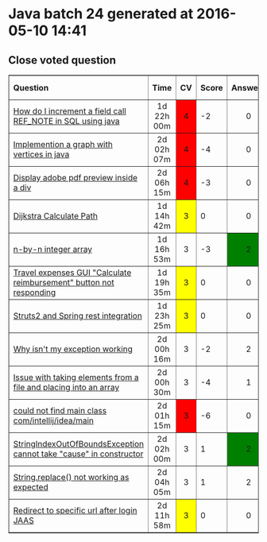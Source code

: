 <html><head><title>Java batch 24</title></head><body><h1>Java batch 24 generated at 2016-05-10 14:41</h1>
<h2>Close voted question</h2><table width="100%" border="1" style="border-collapse: collapse;"><tr><th align="left">Question</th><th>Time</th><th>CV</th><th>Score</th><th>Answers</th><th>Views</th><th>Comm. cnt</td></tr><tr><td><a href="http://stackoverflow.com/questions/37074395" target="_blank">How do I increment a field call REF_NOTE in SQL using java</a><td align="center">1d 22h 00m</td><td style="background-color:red !Important" align="center">4</td><td style="align-center">-2</td><td align="center">0</td><td align="center">29</td><td align="center">7</td></tr></tr><tr><td><a href="http://stackoverflow.com/questions/37069417" target="_blank">Implemention a graph with vertices in java</a><td align="center">2d 02h 07m</td><td style="background-color:red !Important" align="center">4</td><td style="align-center">-4</td><td align="center">0</td><td align="center">21</td><td align="center">1</td></tr></tr><tr><td><a href="http://stackoverflow.com/questions/37065164" target="_blank">Display adobe pdf preview inside a div</a><td align="center">2d 06h 15m</td><td style="background-color:red !Important" align="center">4</td><td style="align-center">-3</td><td align="center">0</td><td align="center">33</td><td align="center">5</td></tr></tr><tr><td><a href="http://stackoverflow.com/questions/37081607" target="_blank">Dijkstra Calculate Path</a><td align="center">1d 14h 42m</td><td style="background-color:yellow !Important" align="center">3</td><td style="align-center">0</td><td align="center">0</td><td align="center">26</td><td align="center">2</td></tr></tr><tr><td><a href="http://stackoverflow.com/questions/37079777" target="_blank">n-by-n integer array</a><td align="center">1d 16h 53m</td><td align="center">3</td><td style="align-center">-3</td><td style="background-color:green !Important" align="center">2</td><td align="center">36</td><td align="center">8</td></tr></tr><tr><td><a href="http://stackoverflow.com/questions/37077252" target="_blank">Travel expenses GUI &quot;Calculate reimbursement&quot; button not responding</a><td align="center">1d 19h 35m</td><td style="background-color:yellow !Important" align="center">3</td><td style="align-center">0</td><td align="center">0</td><td align="center">19</td><td align="center">4</td></tr></tr><tr><td><a href="http://stackoverflow.com/questions/37072621" target="_blank">Struts2 and Spring rest integration</a><td align="center">1d 23h 25m</td><td style="background-color:yellow !Important" align="center">3</td><td style="align-center">0</td><td align="center">0</td><td align="center">19</td><td align="center">0</td></tr></tr><tr><td><a href="http://stackoverflow.com/questions/37071568" target="_blank">Why isn&#39;t my exception working</a><td align="center">2d 00h 16m</td><td align="center">3</td><td style="align-center">-2</td><td align="center">2</td><td align="center">34</td><td align="center">2</td></tr></tr><tr><td><a href="http://stackoverflow.com/questions/37071325" target="_blank">Issue with taking elements from a file and placing into an array</a><td align="center">2d 00h 30m</td><td align="center">3</td><td style="align-center">-4</td><td align="center">1</td><td align="center">29</td><td align="center">4</td></tr></tr><tr><td><a href="http://stackoverflow.com/questions/37070459" target="_blank">could not find main class com/intellij/idea/main</a><td align="center">2d 01h 15m</td><td style="background-color:red !Important" align="center">3</td><td style="align-center">-6</td><td align="center">0</td><td align="center">21</td><td align="center">1</td></tr></tr><tr><td><a href="http://stackoverflow.com/questions/37069555" target="_blank">StringIndexOutOfBoundsException cannot take &quot;cause&quot; in constructor</a><td align="center">2d 02h 00m</td><td align="center">3</td><td style="align-center">1</td><td style="background-color:green !Important" align="center">2</td><td align="center">60</td><td align="center">2</td></tr></tr><tr><td><a href="http://stackoverflow.com/questions/37067211" target="_blank">String.replace() not working as expected</a><td align="center">2d 04h 05m</td><td align="center">3</td><td style="align-center">1</td><td align="center">2</td><td align="center">87</td><td align="center">4</td></tr></tr><tr><td><a href="http://stackoverflow.com/questions/37062182" target="_blank">Redirect to specific url after login JAAS</a><td align="center">2d 11h 58m</td><td style="background-color:yellow !Important" align="center">3</td><td style="align-center">0</td><td align="center">0</td><td align="center">11</td><td align="center">1</td></tr></table></body></html>